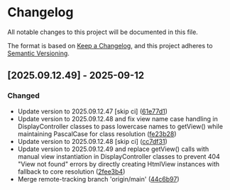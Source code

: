 # Changelog

All notable changes to this project will be documented in this file.

The format is based on [Keep a Changelog](https://keepachangelog.com/en/1.0.0/),
and this project adheres to [Semantic Versioning](https://semver.org/spec/v2.0.0.html).

## [2025.09.12.49] - 2025-09-12

### Changed

* Update version to 2025.09.12.47 [skip ci] ([61e77d1](https://github.com/N6REJ/bears_aichatbot/commit/61e77d1))
* Update version to 2025.09.12.48 and fix view name case handling in DisplayController classes to pass lowercase names to getView() while maintaining PascalCase for class resolution ([fe23b28](https://github.com/N6REJ/bears_aichatbot/commit/fe23b28))
* Update version to 2025.09.12.48 [skip ci] ([cc7df31](https://github.com/N6REJ/bears_aichatbot/commit/cc7df31))
* Update version to 2025.09.12.49 and replace getView() calls with manual view instantiation in DisplayController classes to prevent 404 "View not found" errors by directly creating HtmlView instances with fallback to core resolution ([2fee3b4](https://github.com/N6REJ/bears_aichatbot/commit/2fee3b4))
* Merge remote-tracking branch 'origin/main' ([44c6b97](https://github.com/N6REJ/bears_aichatbot/commit/44c6b97))

